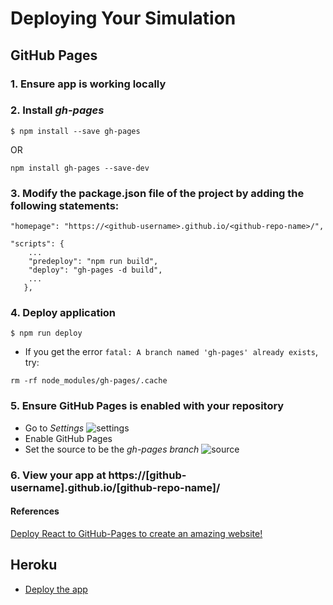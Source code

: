 # Deploying Your Simulation


## GitHub Pages
### 1. Ensure app is working locally

### 2. Install _gh-pages_

```
$ npm install --save gh-pages
```

   OR

```
npm install gh-pages --save-dev
```

### 3. Modify the **package.json file** of the project by adding the following statements:

```
"homepage": "https://<github-username>.github.io/<github-repo-name>/",
```


```
"scripts": {
    ...    
    "predeploy": "npm run build",    
    "deploy": "gh-pages -d build",   
    ...  
   },
```

### 4. Deploy application
```
$ npm run deploy
```

* If you get the error `fatal: A branch named 'gh-pages' already exists`, try:
```
rm -rf node_modules/gh-pages/.cache
```

### 5. Ensure GitHub Pages is enabled with your repository
   * Go to _Settings_
   ![settings](https://github.com/LambdaSchool/Conways-Life/blob/master/github-settings.png?raw=true)
   * Enable GitHub Pages
   * Set the source to be the _gh-pages branch_
   ![source](https://github.com/LambdaSchool/Conways-Life/blob/master/pages-source.png?raw=true)
   
### 6. View your app at **https://[github-username].github.io/[github-repo-name]/**

#### References
[Deploy React to GitHub-Pages to create an amazing website!](https://codeburst.io/deploy-react-to-github-pages-to-create-an-amazing-website-42d8b09cd4d)


## Heroku
* [Deploy the app](https://devcenter.heroku.com/articles/getting-started-with-nodejs#deploy-the-app)
